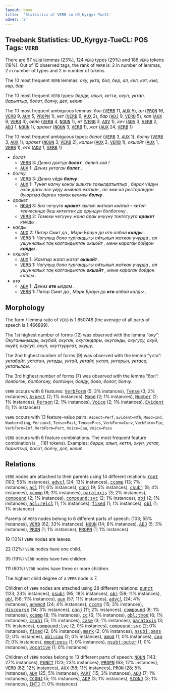 ```yaml
---
layout: base
title:  'Statistics of VERB in UD_Kyrgyz-TueCL'
udver: '2'
---
```


## Treebank Statistics: UD_Kyrgyz-TueCL: POS Tags: `VERB`

There are 67 `VERB` lemmas (23%), 124 `VERB` types (29%) and 186 `VERB` tokens (19%).
Out of 15 observed tags, the rank of `VERB` is: 2 in number of lemmas, 2 in number of types and 2 in number of tokens.

The 10 most frequent `VERB` lemmas: <em>оку, укта, бол, бер, ал, кел, кет, кыл, кѳр, бар</em>

The 10 most frequent `VERB` types:  <em>берди, алып, кетти, окуп, уктап, барыптыр, болот, болчу, деп, келип</em>

The 10 most frequent ambiguous lemmas: <em>бол</em> (<tt><a href="ky_tuecl-pos-VERB.html">VERB</a></tt> 11, <tt><a href="ky_tuecl-pos-AUX.html">AUX</a></tt> 5), <em>ал</em> (<tt><a href="ky_tuecl-pos-PRON.html">PRON</a></tt> 16, <tt><a href="ky_tuecl-pos-VERB.html">VERB</a></tt> 9, <tt><a href="ky_tuecl-pos-AUX.html">AUX</a></tt> 5, <tt><a href="ky_tuecl-pos-PROPN.html">PROPN</a></tt> 1), <em>кет</em> (<tt><a href="ky_tuecl-pos-VERB.html">VERB</a></tt> 6, <tt><a href="ky_tuecl-pos-AUX.html">AUX</a></tt> 2), <em>бар</em> (<tt><a href="ky_tuecl-pos-ADJ.html">ADJ</a></tt> 9, <tt><a href="ky_tuecl-pos-VERB.html">VERB</a></tt> 5), <em>кал</em> (<tt><a href="ky_tuecl-pos-AUX.html">AUX</a></tt> 8, <tt><a href="ky_tuecl-pos-VERB.html">VERB</a></tt> 4), <em>ойло</em> (<tt><a href="ky_tuecl-pos-VERB.html">VERB</a></tt> 4, <tt><a href="ky_tuecl-pos-NOUN.html">NOUN</a></tt> 1), <em>ѳт</em> (<tt><a href="ky_tuecl-pos-VERB.html">VERB</a></tt> 3, <tt><a href="ky_tuecl-pos-ADV.html">ADV</a></tt> 1), <em>кеч</em> (<tt><a href="ky_tuecl-pos-ADV.html">ADV</a></tt> 3, <tt><a href="ky_tuecl-pos-VERB.html">VERB</a></tt> 2, <tt><a href="ky_tuecl-pos-ADJ.html">ADJ</a></tt> 1, <tt><a href="ky_tuecl-pos-NOUN.html">NOUN</a></tt> 1), <em>аракет</em> (<tt><a href="ky_tuecl-pos-NOUN.html">NOUN</a></tt> 3, <tt><a href="ky_tuecl-pos-VERB.html">VERB</a></tt> 1), <em>жат</em> (<tt><a href="ky_tuecl-pos-AUX.html">AUX</a></tt> 24, <tt><a href="ky_tuecl-pos-VERB.html">VERB</a></tt> 1)

The 10 most frequent ambiguous types:  <em>болот</em> (<tt><a href="ky_tuecl-pos-VERB.html">VERB</a></tt> 3, <tt><a href="ky_tuecl-pos-AUX.html">AUX</a></tt> 1), <em>болчу</em> (<tt><a href="ky_tuecl-pos-VERB.html">VERB</a></tt> 3, <tt><a href="ky_tuecl-pos-AUX.html">AUX</a></tt> 1), <em>аракет</em> (<tt><a href="ky_tuecl-pos-NOUN.html">NOUN</a></tt> 3, <tt><a href="ky_tuecl-pos-VERB.html">VERB</a></tt> 2), <em>калды</em> (<tt><a href="ky_tuecl-pos-AUX.html">AUX</a></tt> 2, <tt><a href="ky_tuecl-pos-VERB.html">VERB</a></tt> 1), <em>окшойт</em> (<tt><a href="ky_tuecl-pos-AUX.html">AUX</a></tt> 1, <tt><a href="ky_tuecl-pos-VERB.html">VERB</a></tt> 1), <em>ѳтѳ</em> (<tt><a href="ky_tuecl-pos-ADV.html">ADV</a></tt> 1, <tt><a href="ky_tuecl-pos-VERB.html">VERB</a></tt> 1)


* <em>болот</em>
  * <tt><a href="ky_tuecl-pos-VERB.html">VERB</a></tt> 3: <em>Дениз доктур <b>болот</b> , билип кой !</em>
  * <tt><a href="ky_tuecl-pos-AUX.html">AUX</a></tt> 1: <em>Дениз уктаган <b>болот</b> .</em>
* <em>болчу</em>
  * <tt><a href="ky_tuecl-pos-VERB.html">VERB</a></tt> 3: <em>Дениз үйдѳ <b>болчу</b> .</em>
  * <tt><a href="ky_tuecl-pos-AUX.html">AUX</a></tt> 1: <em>Түнѳп калчу конок эшикти такылдатыптыр , бирок үйдүн ээси дагы эле үйдү жыйнап жаткан , ал эми ал ресторандан буюртма берген тамак келмек <b>болчу</b> .</em>
* <em>аракет</em>
  * <tt><a href="ky_tuecl-pos-NOUN.html">NOUN</a></tt> 3: <em>Биз чечүүгѳ <b>аракет</b> кылып жаткан кѳйгѳй – китеп текчесинде беш китептик да орундун болбогону .</em>
  * <tt><a href="ky_tuecl-pos-VERB.html">VERB</a></tt> 2: <em>Тамеки чегүүнү жана арак ичүүнү токтотууга <b>аракет</b> кылды .</em>
* <em>калды</em>
  * <tt><a href="ky_tuecl-pos-AUX.html">AUX</a></tt> 2: <em>Питер Смит да , Мэри Браун да ѳтѳ албай <b>калды</b> .</em>
  * <tt><a href="ky_tuecl-pos-VERB.html">VERB</a></tt> 1: <em>Чогулуш боло тургандыгы айтылып жаткан учурда , ал ушунчалык таң калгандыктан окшойт , мени караган бойдон <b>калды</b> .</em>
* <em>окшойт</em>
  * <tt><a href="ky_tuecl-pos-AUX.html">AUX</a></tt> 1: <em>Жамгыр жаап жатат <b>окшойт</b> .</em>
  * <tt><a href="ky_tuecl-pos-VERB.html">VERB</a></tt> 1: <em>Чогулуш боло тургандыгы айтылып жаткан учурда , ал ушунчалык таң калгандыктан <b>окшойт</b> , мени караган бойдон калды .</em>
* <em>ѳтѳ</em>
  * <tt><a href="ky_tuecl-pos-ADV.html">ADV</a></tt> 1: <em>Дениз <b>ѳтѳ</b> ылдам .</em>
  * <tt><a href="ky_tuecl-pos-VERB.html">VERB</a></tt> 1: <em>Питер Смит да , Мэри Браун да <b>ѳтѳ</b> албай калды .</em>

## Morphology

The form / lemma ratio of `VERB` is 1.850746 (the average of all parts of speech is 1.466899).

The 1st highest number of forms (12) was observed with the lemma “оку”: <em>Окуганыңызды, окубай, окуган, окугандары, окуганды, окугусу, окуй, окуйт, окулуп, окуп, окуттурулат, окушу</em>.

The 2nd highest number of forms (9) was observed with the lemma “укта”: <em>уктабайт, уктаган, уктады, уктай, уктайт, уктап, уктарын, уктаса, уктатылды</em>.

The 3rd highest number of forms (7) was observed with the lemma “бол”: <em>болбогон, болбогону, болгонун, болду, боло, болот, болчу</em>.

`VERB` occurs with 8 features: <tt><a href="ky_tuecl-feat-VerbForm.html">VerbForm</a></tt> (5; 3% instances), <tt><a href="ky_tuecl-feat-Tense.html">Tense</a></tt> (3; 2% instances), <tt><a href="ky_tuecl-feat-Aspect.html">Aspect</a></tt> (2; 1% instances), <tt><a href="ky_tuecl-feat-Mood.html">Mood</a></tt> (2; 1% instances), <tt><a href="ky_tuecl-feat-Number.html">Number</a></tt> (2; 1% instances), <tt><a href="ky_tuecl-feat-Person.html">Person</a></tt> (2; 1% instances), <tt><a href="ky_tuecl-feat-Voice.html">Voice</a></tt> (2; 1% instances), <tt><a href="ky_tuecl-feat-Evident.html">Evident</a></tt> (1; 1% instances)

`VERB` occurs with 13 feature-value pairs: `Aspect=Perf`, `Evident=Nfh`, `Mood=Ind`, `Number=Sing`, `Person=3`, `Tense=Past`, `Tense=Pres`, `VerbForm=Conv`, `VerbForm=Fin`, `VerbForm=Inf`, `VerbForm=Part`, `Voice=Cau`, `Voice=Pass`

`VERB` occurs with 6 feature combinations.
The most frequent feature combination is `_` (181 tokens).
Examples: <em>берди, алып, кетти, окуп, уктап, барыптыр, болот, болчу, деп, келип</em>


## Relations

`VERB` nodes are attached to their parents using 14 different relations: <tt><a href="ky_tuecl-dep-root.html">root</a></tt> (103; 55% instances), <tt><a href="ky_tuecl-dep-advcl.html">advcl</a></tt> (24; 13% instances), <tt><a href="ky_tuecl-dep-ccomp.html">ccomp</a></tt> (13; 7% instances), <tt><a href="ky_tuecl-dep-acl.html">acl</a></tt> (11; 6% instances), <tt><a href="ky_tuecl-dep-conj.html">conj</a></tt> (9; 5% instances), <tt><a href="ky_tuecl-dep-csubj.html">csubj</a></tt> (8; 4% instances), <tt><a href="ky_tuecl-dep-xcomp.html">xcomp</a></tt> (6; 3% instances), <tt><a href="ky_tuecl-dep-parataxis.html">parataxis</a></tt> (3; 2% instances), <tt><a href="ky_tuecl-dep-compound.html">compound</a></tt> (2; 1% instances), <tt><a href="ky_tuecl-dep-compound-svc.html">compound:svc</a></tt> (2; 1% instances), <tt><a href="ky_tuecl-dep-obj.html">obj</a></tt> (2; 1% instances), <tt><a href="ky_tuecl-dep-acl-relcl.html">acl:relcl</a></tt> (1; 1% instances), <tt><a href="ky_tuecl-dep-fixed.html">fixed</a></tt> (1; 1% instances), <tt><a href="ky_tuecl-dep-obl.html">obl</a></tt> (1; 1% instances)

Parents of `VERB` nodes belong to 6 different parts of speech:  (103; 55% instances), <tt><a href="ky_tuecl-pos-VERB.html">VERB</a></tt> (62; 33% instances), <tt><a href="ky_tuecl-pos-NOUN.html">NOUN</a></tt> (14; 8% instances), <tt><a href="ky_tuecl-pos-ADJ.html">ADJ</a></tt> (5; 3% instances), <tt><a href="ky_tuecl-pos-PRON.html">PRON</a></tt> (1; 1% instances), <tt><a href="ky_tuecl-pos-PROPN.html">PROPN</a></tt> (1; 1% instances)

18 (10%) `VERB` nodes are leaves.

22 (12%) `VERB` nodes have one child.

35 (19%) `VERB` nodes have two children.

111 (60%) `VERB` nodes have three or more children.

The highest child degree of a `VERB` node is 7.

Children of `VERB` nodes are attached using 28 different relations: <tt><a href="ky_tuecl-dep-punct.html">punct</a></tt> (123; 23% instances), <tt><a href="ky_tuecl-dep-nsubj.html">nsubj</a></tt> (95; 18% instances), <tt><a href="ky_tuecl-dep-obj.html">obj</a></tt> (59; 11% instances), <tt><a href="ky_tuecl-dep-obl.html">obl</a></tt> (58; 11% instances), <tt><a href="ky_tuecl-dep-aux.html">aux</a></tt> (57; 11% instances), <tt><a href="ky_tuecl-dep-advcl.html">advcl</a></tt> (24; 4% instances), <tt><a href="ky_tuecl-dep-advmod.html">advmod</a></tt> (24; 4% instances), <tt><a href="ky_tuecl-dep-ccomp.html">ccomp</a></tt> (15; 3% instances), <tt><a href="ky_tuecl-dep-discourse.html">discourse</a></tt> (14; 3% instances), <tt><a href="ky_tuecl-dep-conj.html">conj</a></tt> (11; 2% instances), <tt><a href="ky_tuecl-dep-compound.html">compound</a></tt> (8; 1% instances), <tt><a href="ky_tuecl-dep-xcomp.html">xcomp</a></tt> (8; 1% instances), <tt><a href="ky_tuecl-dep-cc.html">cc</a></tt> (6; 1% instances), <tt><a href="ky_tuecl-dep-obl-tmod.html">obl:tmod</a></tt> (6; 1% instances), <tt><a href="ky_tuecl-dep-csubj.html">csubj</a></tt> (5; 1% instances), <tt><a href="ky_tuecl-dep-case.html">case</a></tt> (3; 1% instances), <tt><a href="ky_tuecl-dep-parataxis.html">parataxis</a></tt> (3; 1% instances), <tt><a href="ky_tuecl-dep-compound-lvc.html">compound:lvc</a></tt> (2; 0% instances), <tt><a href="ky_tuecl-dep-compound-svc.html">compound:svc</a></tt> (2; 0% instances), <tt><a href="ky_tuecl-dep-fixed.html">fixed</a></tt> (2; 0% instances), <tt><a href="ky_tuecl-dep-mark.html">mark</a></tt> (2; 0% instances), <tt><a href="ky_tuecl-dep-nsubj-pass.html">nsubj:pass</a></tt> (2; 0% instances), <tt><a href="ky_tuecl-dep-obl-cau.html">obl:cau</a></tt> (2; 0% instances), <tt><a href="ky_tuecl-dep-amod.html">amod</a></tt> (1; 0% instances), <tt><a href="ky_tuecl-dep-cop.html">cop</a></tt> (1; 0% instances), <tt><a href="ky_tuecl-dep-nmod-poss.html">nmod:poss</a></tt> (1; 0% instances), <tt><a href="ky_tuecl-dep-nsubj-outer.html">nsubj:outer</a></tt> (1; 0% instances), <tt><a href="ky_tuecl-dep-vocative.html">vocative</a></tt> (1; 0% instances)

Children of `VERB` nodes belong to 13 different parts of speech: <tt><a href="ky_tuecl-pos-NOUN.html">NOUN</a></tt> (143; 27% instances), <tt><a href="ky_tuecl-pos-PUNCT.html">PUNCT</a></tt> (123; 23% instances), <tt><a href="ky_tuecl-pos-PROPN.html">PROPN</a></tt> (63; 12% instances), <tt><a href="ky_tuecl-pos-VERB.html">VERB</a></tt> (62; 12% instances), <tt><a href="ky_tuecl-pos-AUX.html">AUX</a></tt> (58; 11% instances), <tt><a href="ky_tuecl-pos-PRON.html">PRON</a></tt> (28; 5% instances), <tt><a href="ky_tuecl-pos-ADV.html">ADV</a></tt> (25; 5% instances), <tt><a href="ky_tuecl-pos-PART.html">PART</a></tt> (15; 3% instances), <tt><a href="ky_tuecl-pos-ADJ.html">ADJ</a></tt> (7; 1% instances), <tt><a href="ky_tuecl-pos-CCONJ.html">CCONJ</a></tt> (5; 1% instances), <tt><a href="ky_tuecl-pos-ADP.html">ADP</a></tt> (3; 1% instances), <tt><a href="ky_tuecl-pos-SCONJ.html">SCONJ</a></tt> (3; 1% instances), <tt><a href="ky_tuecl-pos-INTJ.html">INTJ</a></tt> (1; 0% instances)

